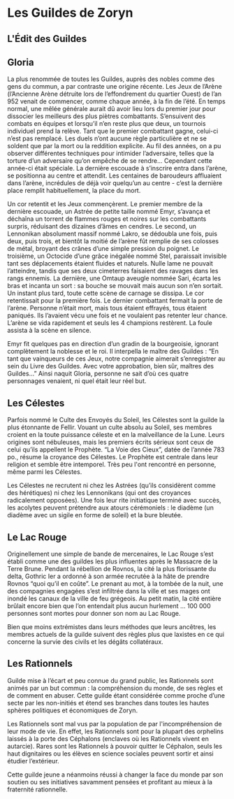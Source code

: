 # Les Guildes de Zoryn

## L'Édit des Guildes

## Gloria

La plus renommée de toutes les Guildes, auprès des nobles comme des gens du commun, a par contraste une origine récente. Les Jeux de l’Arène (l’Ancienne Arène détruite lors de l’effondrement du quartier Ouest) de l’an 952 venait de commencer, comme chaque année, à la fin de l’été. En temps normal, une mêlée générale aurait dû avoir lieu lors du premier jour pour dissocier les meilleurs des plus piètres combattants. S’ensuivent des combats en équipes et lorsqu’il n’en reste plus que deux, un tournois individuel prend la relève. Tant que le premier combattant gagne, celui-ci n’est pas remplacé. Les duels n’ont aucune règle particulière et ne se soldent que par la mort ou la reddition explicite. Au fil des années, on a pu observer différentes techniques pour intimider l’adversaire, telles que la torture d’un adversaire qu’on empêche de se rendre… Cependant cette année-ci était spéciale. La dernière escouade à s’inscrire entra dans l’arène, se positionna au centre et attendit. Les centaines de baroudeurs affluaient dans l’arène, incrédules de déjà voir quelqu’un au centre - c’est la dernière place remplit habituellement, la place du mort. 

Un cor retentit et les Jeux commençèrent. Le premier membre de la dernière escouade, un Astrée de petite taille nommé Emyr, s’avança et déchaîna un torrent de flammes rouges et noires sur les combattants surpris, réduisant des dizaines d’âmes en cendres. Le second, un Lennonikan absolument massif nommé Lakro, se dédoubla une fois, puis deux, puis trois, et bientôt la moitié de l’arène fût remplie de ses colosses de métal, broyant des crânes d’une simple pression du poignet. Le troisième, un Octocide d’une grâce inégalée nommé Stel, paraissait invisible tant ses déplacements étaient fluides et naturels. Nulle lame ne pouvait l’atteindre, tandis que ses deux cimeterres faisaient des ravages dans les rangs ennemis. La dernière, une Omtaup aveugle nommée Sari, écarta les bras et incanta un sort : sa bouche se mouvait mais aucun son n’en sortait. Un instant plus tard, toute cette scène de carnage se dissipa. Le cor retentissait pour la première fois. Le dernier combattant fermait la porte de l’arène. Personne n’était mort, mais tous étaient effrayés, tous étaient paniqués. Ils l’avaient vécu une fois et ne voulaient pas retenter leur chance. L’arène se vida rapidement et seuls les 4 champions restèrent. La foule assista à la scène en silence.

Emyr fit quelques pas en direction d’un gradin de la bourgeoisie, ignorant complètement la noblesse et le roi. Il interpella le maître des Guildes :
“En tant que vainqueurs de ces Jeux, notre compagnie aimerait s’enregistrer au sein du Livre des Guildes. Avec votre approbation, bien sûr, maîtres des Guildes…”
Ainsi naquit Gloria, personne ne sait d’où ces quatre personnages venaient, ni quel était leur réel but.

## Les Célestes

Parfois nommé le Culte des Envoyés du Soleil, les Célestes sont la guilde la plus étonnante de Fellir. Vouant un culte absolu au Soleil, ses membres croient en la toute puissance céleste et en la malveillance de la Lune. Leurs origines sont nébuleuses, mais les premiers écrits sérieux sont ceux de celui qu’ils appellent le Prophète. “La Voie des Cieux”, datée de l’année 783 po., résume la croyance des Célestes. Le Prophète est centrale dans leur religion et semble être intemporel. Très peu l'ont rencontré en personne, même parmi les Célestes.

Les Célestes ne recrutent ni chez les Astrées (qu’ils considèrent comme des hérétiques) ni chez les Lennonikans (qui ont des croyances radicalement opposées). Une fois leur rite initiatique terminé avec succès, les acolytes peuvent prétendre aux atours cérémoniels : le diadème (un diadème avec un sigile en forme de soleil) et la bure bleutée. 

## Le Lac Rouge

Originellement une simple de bande de mercenaires, le Lac Rouge s’est établi comme une des guildes les plus influentes après le Massacre de la Terre Brune. Pendant la rébellion de Rovnos, la cité la plus florissante du delta, Gothric Ier a ordonné à son armée recrutée à la hâte de prendre Rovnos “quoi qu’il en coûte”. Le prenant au mot, à la tombée de la nuit, une des compagnies engagées s’est infiltrée dans la ville et ses mages ont inondé les canaux de la ville de feu grégeois. Au petit matin, la cité entière brûlait encore bien que l’on entendait plus aucun hurlement … 100 000 personnes sont mortes pour donner son nom au Lac Rouge. 

Bien que moins extrémistes dans leurs méthodes que leurs ancêtres, les membres actuels de la guilde suivent des règles plus que laxistes en ce qui concerne la survie des civils et les dégâts collatéraux. 

## Les Rationnels

Guilde mise à l’écart et peu connue du grand public, les Rationnels sont animés par un but commun : la compréhension du monde, de ses règles et de comment en abuser. Cette guilde étant considérée comme proche d’une secte par les non-initiés et étend ses branches dans toutes les hautes sphères politiques et économiques de Zoryn.

Les Rationnels sont mal vus par la population de par l'incompréhension de leur mode de vie. En effet, les Rationnels sont pour la plupart des orphelins laissés à la porte des Céphalons (enclaves où les Rationnels vivent en autarcie). Rares sont les Rationnels à pouvoir quitter le Céphalon, seuls les haut dignitaires ou les élèves en science sociales peuvent sortir et ainsi étudier l’extérieur.

Cette guilde jeune a néanmoins réussi à changer la face du monde par son soutien ou ses initiatives savamment pensées et profitant au mieux à la fraternité rationnelle.

